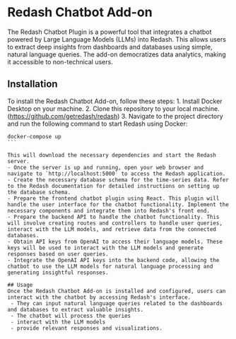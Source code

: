 # Redash Chatbot Add-on
The Redash Chatbot Plugin is a powerful tool that integrates a chatbot powered by Large Language Models (LLMs) into Redash. This allows users to extract deep insights from dashboards and databases using simple, natural language queries. The add-on democratizes data analytics, making it accessible to non-technical users.

## Installation
To install the Redash Chatbot Add-on, follow these steps:
    1. Install Docker Desktop on your machine.
    2. Clone this repository to your local machine. (https://github.com/getredash/redash)
    3. Navigate to the project directory and run the following command to start Redash using Docker:

   ````
   docker-compose up
   ```

   This will download the necessary dependencies and start the Redash server.
- Once the server is up and running, open your web browser and navigate to `http://localhost:5000` to access the Redash application.
- Create the necessary database schema for the time-series data. Refer to the Redash documentation for detailed instructions on setting up the database schema.
- Prepare the frontend chatbot plugin using React. This plugin will handle the user interface for the chatbot functionality. Implement the necessary components and integrate them into Redash's front end.
- Prepare the backend API to handle the chatbot functionality. This will involve creating routes and controllers to handle user queries, interact with the LLM models, and retrieve data from the connected 
  databases.
- Obtain API keys from OpenAI to access their language models. These keys will be used to interact with the LLM models and generate responses based on user queries.
- Integrate the OpenAI API keys into the backend code, allowing the chatbot to use the LLM models for natural language processing and generating insightful responses.

## Usage
Once the Redash Chatbot Add-on is installed and configured, users can interact with the chatbot by accessing Redash's interface.
    - They can input natural language queries related to the dashboards and databases to extract valuable insights.
    - The chatbot will process the queries
    - interact with the LLM models
    - provide relevant responses and visualizations.
